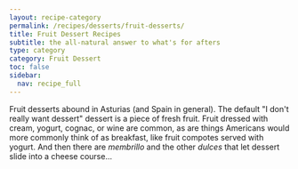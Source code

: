 ```yaml
---
layout: recipe-category
permalink: /recipes/desserts/fruit-desserts/
title: Fruit Dessert Recipes
subtitle: the all-natural answer to what's for afters
type: category
category: Fruit Dessert
toc: false
sidebar:
  nav: recipe_full
---
```

Fruit desserts abound in Asturias (and Spain in general). The default "I don't really want dessert" dessert is a piece of fresh fruit. Fruit dressed with cream, yogurt, cognac, or wine are common, as are things Americans would more commonly think of as breakfast, like fruit compotes served with yogurt. And then there are *membrillo* and the other *dulces* that let dessert slide into a cheese course...